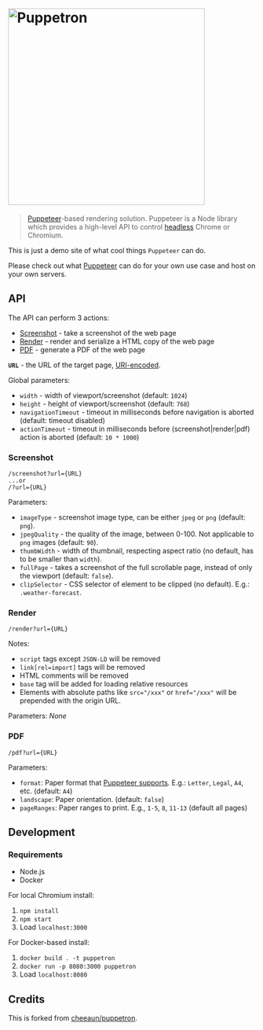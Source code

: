 # <img src="assets/logo.png" width="400" alt="Puppetron">

> [Puppeteer](https://github.com/GoogleChrome/puppeteer)-based rendering solution.
> Puppeteer is a Node library which provides a high-level API to control [headless](https://developers.google.com/web/updates/2017/04/headless-chrome) Chrome or Chromium.


This is just a demo site of what cool things `Puppeteer` can do.

Please check out what [Puppeteer](https://github.com/GoogleChrome/puppeteer) can do for your own use case and host on your own servers.

API
---

The API can perform 3 actions:

- [Screenshot](#screenshot) - take a screenshot of the web page
- [Render](#render) - render and serialize a HTML copy of the web page
- [PDF](#pdf) - generate a PDF of the web page

**`URL`** - the URL of the target page, [URI-encoded](https://en.wikipedia.org/wiki/Percent-encoding).

Global parameters:

- `width` - width of viewport/screenshot (default: `1024`)
- `height` - height of viewport/screenshot (default: `768`)
- `navigationTimeout` - timeout in milliseconds before navigation is aborted (default: timeout disabled) 
- `actionTimeout` - timeout in milliseconds before (screenshot|render|pdf) action is aborted (default: `10 * 1000`)

### Screenshot

```
/screenshot?url={URL}
...or
/?url={URL}
```

Parameters:

- `imageType` - screenshot image type, can be either `jpeg` or `png` (default: `png`).
- `jpegQuality` - the quality of the image, between 0-100. Not applicable to `png` images (default: `90`).
- `thumbWidth` - width of thumbnail, respecting aspect ratio (no default, has to be smaller than `width`).
- `fullPage` - takes a screenshot of the full scrollable page, instead of only the viewport (default: `false`).
- `clipSelector` - CSS selector of element to be clipped (no default). E.g.: `.weather-forecast`.

### Render

```
/render?url={URL}
```

Notes:

- `script` tags except `JSON-LD` will be removed
- `link[rel=import]` tags will be removed
- HTML comments will be removed
- `base` tag will be added for loading relative resources
- Elements with absolute paths like `src="/xxx"` or `href="/xxx"` will be prepended with the origin URL.

Parameters: *None*

### PDF

```
/pdf?url={URL}
```

Parameters:

- `format`: Paper format that [Puppeteer supports](https://github.com/GoogleChrome/puppeteer/blob/master/docs/api.md#pagepdfoptions). E.g.: `Letter`, `Legal`, `A4`, etc. (default: `A4`)
- `landscape`: Paper orientation. (default: `false`)
- `pageRanges`: Paper ranges to print. E.g., `1-5`, `8`, `11-13` (default all pages)

Development
---

### Requirements

- Node.js
- Docker

For local Chromium install:

1. `npm install`
2. `npm start`
3. Load `localhost:3000`

For Docker-based install:

1. `docker build . -t puppetron`
2. `docker run -p 8080:3000 puppetron`
3. Load `localhost:8080`

Credits
---

This is forked from [cheeaun/puppetron](https://github.com/cheeaun/puppetron).
